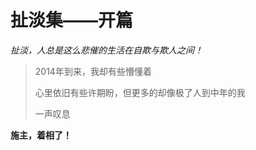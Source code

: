 扯淡集——开篇
===

_扯淡，人总是这么悲催的生活在自欺与欺人之间！_

> 2014年到来，我却有些懵懂着
> 
> 心里依旧有些许期盼，但更多的却像极了人到中年的我
> 
> 一声叹息



__施主，着相了！__